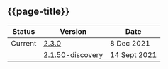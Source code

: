 ## {{page-title}}


<table class="regular" style="width:100%">
 <thead>
   <tr>
     <th >Status</th>
     <th >Version</th>
     <th >Date</th>
   </tr>
 </thead>
 <tbody>
   <tr>
    <td>Current</td>
    <td><a href="https://simplifier.net/guide/NHSDigital">2.3.0</td>
   <td>8 Dec 2021</td>
   </tr>
    <tr>
    <td></td>
    <td><a href="https://simplifier.net/guide/NHSDigital-2.1.50">2.1.50-discovery</td>
   <td>14 Sept 2021</td>
   </tr>
   </tbody>
</table>
